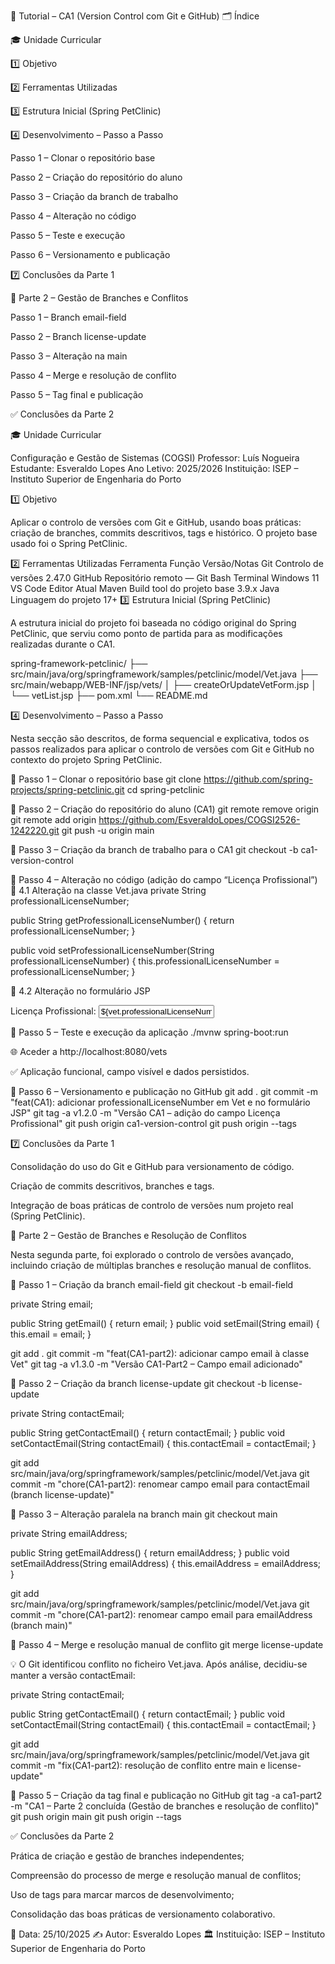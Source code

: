 🧾 Tutorial – CA1 (Version Control com Git e GitHub)
🗂️ Índice

🎓 Unidade Curricular

1️⃣ Objetivo

2️⃣ Ferramentas Utilizadas

3️⃣ Estrutura Inicial (Spring PetClinic)

4️⃣ Desenvolvimento – Passo a Passo

Passo 1 – Clonar o repositório base

Passo 2 – Criação do repositório do aluno

Passo 3 – Criação da branch de trabalho

Passo 4 – Alteração no código

Passo 5 – Teste e execução

Passo 6 – Versionamento e publicação

7️⃣ Conclusões da Parte 1

🧩 Parte 2 – Gestão de Branches e Conflitos

Passo 1 – Branch email-field

Passo 2 – Branch license-update

Passo 3 – Alteração na main

Passo 4 – Merge e resolução de conflito

Passo 5 – Tag final e publicação

✅ Conclusões da Parte 2

🎓 Unidade Curricular

Configuração e Gestão de Sistemas (COGSI)
Professor: Luís Nogueira
Estudante: Esveraldo Lopes
Ano Letivo: 2025/2026
Instituição: ISEP – Instituto Superior de Engenharia do Porto

1️⃣ Objetivo

Aplicar o controlo de versões com Git e GitHub, usando boas práticas: criação de branches, commits descritivos, tags e histórico.
O projeto base usado foi o Spring PetClinic.

2️⃣ Ferramentas Utilizadas
Ferramenta	Função	Versão/Notas
Git	Controlo de versões	2.47.0
GitHub	Repositório remoto	—
Git Bash	Terminal	Windows 11
VS Code	Editor	Atual
Maven	Build tool do projeto base	3.9.x
Java	Linguagem do projeto	17+
3️⃣ Estrutura Inicial (Spring PetClinic)

A estrutura inicial do projeto foi baseada no código original do Spring PetClinic, que serviu como ponto de partida para as modificações realizadas durante o CA1.

spring-framework-petclinic/
├── src/main/java/org/springframework/samples/petclinic/model/Vet.java
├── src/main/webapp/WEB-INF/jsp/vets/
│   ├── createOrUpdateVetForm.jsp
│   └── vetList.jsp
├── pom.xml
└── README.md

4️⃣ Desenvolvimento – Passo a Passo

Nesta secção são descritos, de forma sequencial e explicativa, todos os passos realizados para aplicar o controlo de versões com Git e GitHub no contexto do projeto Spring PetClinic.

🔹 Passo 1 – Clonar o repositório base
git clone https://github.com/spring-projects/spring-petclinic.git
cd spring-petclinic

🔹 Passo 2 – Criação do repositório do aluno (CA1)
git remote remove origin
git remote add origin https://github.com/EsveraldoLopes/COGSI2526-1242220.git
git push -u origin main

🔹 Passo 3 – Criação da branch de trabalho para o CA1
git checkout -b ca1-version-control

🔹 Passo 4 – Alteração no código (adição do campo “Licença Profissional”)
🧩 4.1 Alteração na classe Vet.java
private String professionalLicenseNumber;

public String getProfessionalLicenseNumber() {
    return professionalLicenseNumber;
}

public void setProfessionalLicenseNumber(String professionalLicenseNumber) {
    this.professionalLicenseNumber = professionalLicenseNumber;
}

🧩 4.2 Alteração no formulário JSP
<tr>
  <th><label for="professionalLicenseNumber">Licença Profissional:</label></th>
  <td><input type="text" id="professionalLicenseNumber" name="professionalLicenseNumber"
      value="${vet.professionalLicenseNumber}" /></td>
</tr>

🔹 Passo 5 – Teste e execução da aplicação
./mvnw spring-boot:run


🌐 Aceder a http://localhost:8080/vets

✅ Aplicação funcional, campo visível e dados persistidos.

🔹 Passo 6 – Versionamento e publicação no GitHub
git add .
git commit -m "feat(CA1): adicionar professionalLicenseNumber em Vet e no formulário JSP"
git tag -a v1.2.0 -m "Versão CA1 – adição do campo Licença Profissional"
git push origin ca1-version-control
git push origin --tags

7️⃣ Conclusões da Parte 1

Consolidação do uso do Git e GitHub para versionamento de código.

Criação de commits descritivos, branches e tags.

Integração de boas práticas de controlo de versões num projeto real (Spring PetClinic).

🧩 Parte 2 – Gestão de Branches e Resolução de Conflitos

Nesta segunda parte, foi explorado o controlo de versões avançado, incluindo criação de múltiplas branches e resolução manual de conflitos.

🔹 Passo 1 – Criação da branch email-field
git checkout -b email-field

private String email;

public String getEmail() { return email; }
public void setEmail(String email) { this.email = email; }

git add .
git commit -m "feat(CA1-part2): adicionar campo email à classe Vet"
git tag -a v1.3.0 -m "Versão CA1-Part2 – Campo email adicionado"

🔹 Passo 2 – Criação da branch license-update
git checkout -b license-update

private String contactEmail;

public String getContactEmail() { return contactEmail; }
public void setContactEmail(String contactEmail) { this.contactEmail = contactEmail; }

git add src/main/java/org/springframework/samples/petclinic/model/Vet.java
git commit -m "chore(CA1-part2): renomear campo email para contactEmail (branch license-update)"

🔹 Passo 3 – Alteração paralela na branch main
git checkout main

private String emailAddress;

public String getEmailAddress() { return emailAddress; }
public void setEmailAddress(String emailAddress) { this.emailAddress = emailAddress; }

git add src/main/java/org/springframework/samples/petclinic/model/Vet.java
git commit -m "chore(CA1-part2): renomear campo email para emailAddress (branch main)"

🔹 Passo 4 – Merge e resolução manual de conflito
git merge license-update


💡 O Git identificou conflito no ficheiro Vet.java.
Após análise, decidiu-se manter a versão contactEmail:

private String contactEmail;

public String getContactEmail() { return contactEmail; }
public void setContactEmail(String contactEmail) { this.contactEmail = contactEmail; }

git add src/main/java/org/springframework/samples/petclinic/model/Vet.java
git commit -m "fix(CA1-part2): resolução de conflito entre main e license-update"

🔹 Passo 5 – Criação da tag final e publicação no GitHub
git tag -a ca1-part2 -m "CA1 – Parte 2 concluída (Gestão de branches e resolução de conflito)"
git push origin main
git push origin --tags

✅ Conclusões da Parte 2

Prática de criação e gestão de branches independentes;

Compreensão do processo de merge e resolução manual de conflitos;

Uso de tags para marcar marcos de desenvolvimento;

Consolidação das boas práticas de versionamento colaborativo.

📅 Data: 25/10/2025
✍️ Autor: Esveraldo Lopes
🏛️ Instituição: ISEP – Instituto Superior de Engenharia do Porto